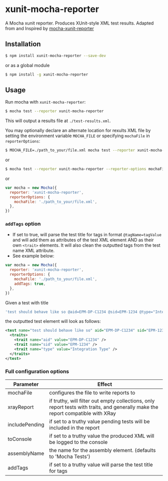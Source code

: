 # xunit-mocha-reporter

A Mocha xunit reporter. Produces XUnit-style XML test results.
Adapted from and Inspired by [mocha-xunit-reporter](https://github.com/passuied/mocha-xunit-reporter)

## Installation

```bash
$ npm install xunit-mocha-reporter --save-dev
```

or as a global module

```bash
$ npm install -g xunit-mocha-reporter
```

## Usage

Run mocha with `xunit-mocha-reporter`:

```bash
$ mocha test --reporter xunit-mocha-reporter
```

This will output a results file at `./test-results.xml`.

You may optionally declare an alternate location for rexults XML file by setting the environment variable `MOCHA_FILE` or specifying `mochaFile` in `reporterOptions`:

```bash
$ MOCHA_FILE=./path_to_your/file.xml mocha test --reporter xunit-mocha-reporter
```

or

```bash
$ mocha test --reporter xunit-mocha-reporter --reporter-options mochaFile=./path_to_your/file.xml
```

or

```javascript
var mocha = new Mocha({
  reporter: 'xunit-mocha-reporter',
  reporterOptions: {
    mochaFile: './path_to_your/file.xml',
  },
})
```

### `addTags` option

- If set to true, will parse the test title for tags in format `@tagName=tagValue` and will add them as attributes of the test XML element AND as their own `<trait>` elements. It will also clean the outputted tags from the test name XML attribute.
- See example below:

```javascript
var mocha = new Mocha({
  reporter: 'xunit-mocha-reporter',
  reporterOptions: {
    mochaFile: './path_to_your/file.xml',
    addTags: true,
  },
})
```

Given a test with title

```javascript
'test should behave like so @aid=EPM-DP-C1234 @sid=EPM-1234 @type="Integration Type"'
```

the outputted test element will look as follows:

```xml
<test name="test should behave like so" aid="EPM-DP-C1234" sid="EPM-1234" type="Integration Type">
  <traits>
    <trait name="aid" value="EPM-DP-C1234" />
    <trait name="sid" value="EPM-1234" />
    <trait name="type" value="Integration Type" />
  </traits>
</test>
```

### Full configuration options

| Parameter      | Effect                                                                                                                          |
| -------------- | ------------------------------------------------------------------------------------------------------------------------------- |
| mochaFile      | configures the file to write reports to                                                                                         |
| xrayReport     | if truthy, will filter out empty collections, only report tests with traits, and generally make the report compatible with XRay |
| includePending | if set to a truthy value pending tests will be included in the report                                                           |
| toConsole      | if set to a truthy value the produced XML will be logged to the console                                                         |
| assemblyName   | the name for the assembly element. (defaults to 'Mocha Tests')                                                                  |
| addTags        | if set to a truthy value will parse the test title for tags                                                                     |
